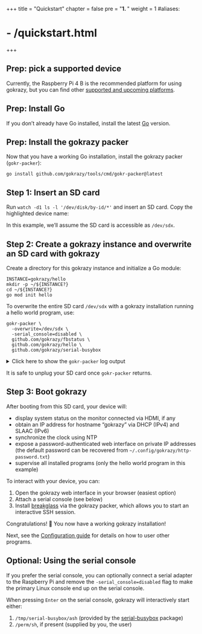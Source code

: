 +++
title = "Quickstart"
chapter = false
pre = "<b>1. </b>"
weight = 1
#aliases:
#  - /quickstart.html
+++

## Prep: pick a supported device

Currently, the Raspberry Pi 4 B is the recommended platform for
using gokrazy, but you can find
other <a href="/platforms/">supported and upcoming platforms</a>.

## Prep: Install Go

If you don’t already have Go installed, install the latest <a href="https://golang.org/dl/">Go</a> version.

## Prep: Install the gokrazy packer

Now that you have a working Go installation, install the gokrazy packer (<code>gokr-packer</code>):

```shell
go install github.com/gokrazy/tools/cmd/gokr-packer@latest
```

## Step 1: Insert an SD card

Run `watch -d1 ls -l '/dev/disk/by-id/*'` and insert an SD card. Copy the
highlighted device name:

<script id="asciicast-G0PosAYGvUSnB3htMpLIz0p68" src="https://asciinema.org/a/G0PosAYGvUSnB3htMpLIz0p68.js" async></script>

In this example, we’ll assume the SD card is accessible as <code>/dev/sdx</code>.

## Step 2: Create a gokrazy instance and overwrite an SD card with gokrazy

Create a directory for this gokrazy instance and initialize a Go module:

```shell
INSTANCE=gokrazy/hello
mkdir -p ~/${INSTANCE?}
cd ~/${INSTANCE?}
go mod init hello
```

To overwrite the entire SD card <code>/dev/sdx</code> with a gokrazy installation running a hello world program, use:

```shell
gokr-packer \
  -overwrite=/dev/sdx \
  -serial_console=disabled \
  github.com/gokrazy/fbstatus \
  github.com/gokrazy/hello \
  github.com/gokrazy/serial-busybox
```

<script id="asciicast-3DFZZaNvXuhHrSjnHRywT8KyO" src="https://asciinema.org/a/3DFZZaNvXuhHrSjnHRywT8KyO.js" async></script>

<details>

<summary style="display: list-item">
Click here to show the <code>gokr-packer</code> log output
</summary>

```text
gokrazy packer v0.0.0-20211121205320-688793dda2da on GOARCH=amd64 GOOS=linux

Build target: CGO_ENABLED=0 GOARCH=arm64 GOOS=linux
Build timestamp: 2021-11-25T09:28:41+01:00
Loading system CA certificates from /etc/ssl/certs/ca-certificates.crt
Building 3 Go packages:

  github.com/gokrazy/fbstatus

  github.com/gokrazy/hello

  github.com/gokrazy/serial-busybox

[done] in 0.48s

Feature summary:
  use PARTUUID: true
  use GPT PARTUUID: true
2021/11/25 09:28:42 partitioning /dev/sdx (GPT + Hybrid MBR)
2021/11/25 09:28:42 Using sudo to gain permission to format /dev/sdx
2021/11/25 09:28:42 If you prefer, cancel and use: sudo setfacl -m u:${USER}:rw /dev/sdx
2021/11/25 09:28:42 device holds 15931539456 bytes

Creating boot file system
Kernel directory: /home/michael/go/src/github.com/gokrazy/kernel
EEPROM update summary:
  pieeprom.upd (sig 5a07872332)
  recovery.bin
  vl805.bin (sig 3a46dda0da)
[done: creating boot file system] in 0.11s, 66 MiB
MBR summary:
  LBAs: vmlinuz=52150 cmdline.txt=135442
  PARTUUID: 2e18c40c

Creating root file system
[done: creating root file system] in 0.26s

If your applications need to store persistent data, unplug and re-plug the SD card, then create a file system using e.g.:

	mkfs.ext4 /dev/disk/by-partuuid/60c24cc1-f3f9-427a-8199-2e18c40c0004

To boot gokrazy, plug the SD card into a Raspberry Pi 3 or 4 (no other models supported)

Build complete!

To interact with the device, gokrazy provides a web interface reachable at:

	http://gokrazy:<i>&lt;automatically-generated-random-password&gt;</i>@gokrazy/

In addition, the following Linux consoles are set up:

	1. foreground Linux framebuffer console on HDMI
```

</details>

It is safe to unplug your SD card once <code>gokr-packer</code> returns.

## Step 3: Boot gokrazy

After booting from this SD card, your device will:

- display system status on the monitor connected via HDMI, if any
- obtain an IP address for hostname “gokrazy” via DHCP (IPv4) and SLAAC (IPv6)
- synchronize the clock using NTP
- expose a password-authenticated web interface on private IP addresses<br>
  (the default password can be recovered from <code>~/.config/gokrazy/http-password.txt</code>)
- supervise all installed programs (only the hello world program in this example)

To interact with your device, you can:

1. Open the gokrazy web interface in your browser (easiest option)
1. Attach a serial console (see below)
1. Install [breakglass](https://github.com/gokrazy/breakglass) via the gokrazy packer, which allows you to start an interactive SSH session.

Congratulations! 🎉 You now have a working gokrazy installation!

Next, see the [Configuration guide](/userguide/) for details on how to user other
programs.

## Optional: Using the serial console

If you prefer the serial console, you can optionally connect a serial adapter to
the Raspberry Pi and remove the <code>-serial_console=disabled</code> flag to
make the primary Linux console end up on the serial console.

When pressing <code>Enter</code> on the serial console, gokrazy will
interactively start either:

1. `/tmp/serial-busybox/ash` (provided by the [serial-busybox](https://github.com/gokrazy/serial-busybox) package)
1. `/perm/sh`, if present (supplied by you, the user)
